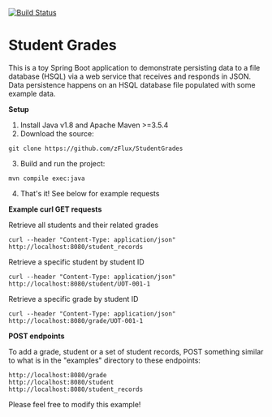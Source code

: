 [![Build Status](https://travis-ci.org/zFlux/StudentGrades.svg?branch=master)](https://travis-ci.org/zFlux/StudentGrades)

# Student Grades
This is a toy Spring Boot application to demonstrate persisting data to a file database (HSQL) via a web service that receives and responds in JSON. Data persistence happens on an HSQL database file populated with some example data.

**Setup**

1. Install Java v1.8 and Apache Maven >=3.5.4 
2. Download the source: 
```
git clone https://github.com/zFlux/StudentGrades
```
3. Build and run the project: 
```
mvn compile exec:java
```
4. That's it! See below for example requests


**Example curl GET requests**

Retrieve all students and their related grades

```
curl --header "Content-Type: application/json" http://localhost:8080/student_records
```
Retrieve a specific student by student ID

```
curl --header "Content-Type: application/json" http://localhost:8080/student/UOT-001-1
```

Retrieve a specific grade by student ID

```
curl --header "Content-Type: application/json" http://localhost:8080/grade/UOT-001-1
```

**POST endpoints**

To add a grade, student or a set of student records, POST something similar to what is in the "examples" directory 
to these endpoints: 

```
http://localhost:8080/grade
http://localhost:8080/student
http://localhost:8080/student_records
```

Please feel free to modify this example!

